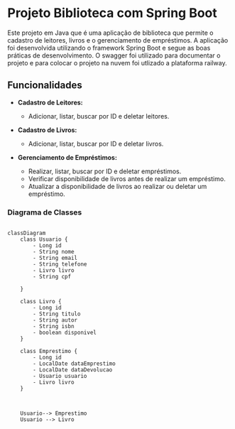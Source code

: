 # Projeto Biblioteca com Spring Boot

Este projeto em Java que é uma aplicação de biblioteca que permite o cadastro de leitores, livros e o gerenciamento de empréstimos. A aplicação foi desenvolvida utilizando o framework Spring Boot e segue as boas práticas de desenvolvimento. 
O swagger foi utilizado para documentar o projeto e para colocar o projeto na nuvem foi utlizado a plataforma railway.

## Funcionalidades

- **Cadastro de Leitores:**
  - Adicionar, listar, buscar por ID e deletar leitores.

- **Cadastro de Livros:**
  - Adicionar, listar, buscar por ID e deletar livros.

- **Gerenciamento de Empréstimos:**
  - Realizar, listar, buscar por ID e deletar empréstimos.
  - Verificar disponibilidade de livros antes de realizar um empréstimo.
  - Atualizar a disponibilidade de livros ao realizar ou deletar um empréstimo.

### Diagrama de Classes

```mermaid

classDiagram
    class Usuario {
        - Long id
        - String nome
        - String email
        - String telefone
        - Livro livro
        - String cpf

    }
    
    class Livro {
        - Long id
        - String titulo
        - String autor
        - String isbn
        - boolean disponivel
    }
    
    class Emprestimo {
        - Long id
        - LocalDate dataEmprestimo
        - LocalDate dataDevolucao
        - Usuario usuario
        - Livro livro
    }
    

   
    Usuario--> Emprestimo 
    Usuario --> Livro 



```
